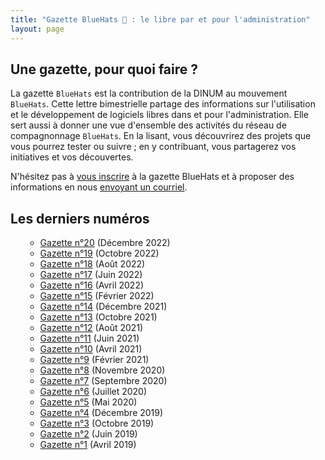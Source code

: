 ```yaml
---
title: "Gazette BlueHats 🧢 : le libre par et pour l'administration"
layout: page
---
```


## Une gazette, pour quoi faire ?

La gazette `BlueHats` est la contribution de la DINUM au mouvement `BlueHats`.  Cette lettre bimestrielle partage des informations sur l'utilisation et le développement de logiciels libres dans et pour l'administration.  Elle sert aussi à donner une vue d'ensemble des activités du réseau de compagnonnage `BlueHats`.  En la lisant, vous découvrirez des projets que vous pourrez tester ou suivre ; en y contribuant, vous partagerez vos initiatives et vos découvertes.

<div class="fr-highlight">
  <p>N'hésitez pas à <a href="https://infolettres.etalab.gouv.fr/subscribe/bluehats@mail.etalab.studio">vous inscrire</a> à la gazette BlueHats et à proposer des informations en nous <a href="mailto:logiciels-libres@data.gouv.fr">envoyant un courriel</a>.</p>
</div>

## Les derniers numéros

<ul class="fr-list">

- [Gazette n°20](bluehats_20) (Décembre 2022)
- [Gazette n°19](bluehats_19) (Octobre 2022)
- [Gazette n°18](bluehats_18) (Août 2022)
- [Gazette n°17](bluehats_17) (Juin 2022)
- [Gazette n°16](bluehats_16) (Avril 2022)
- [Gazette n°15](bluehats_15) (Février 2022)
- [Gazette n°14](bluehats_14) (Décembre 2021)
- [Gazette n°13](bluehats_13) (Octobre 2021)
- [Gazette n°12](bluehats_12) (Août 2021)
- [Gazette n°11](bluehats_11) (Juin 2021) 
- [Gazette n°10](bluehats_10) (Avril 2021)
- [Gazette n°9](bluehats_9) (Février 2021)
- [Gazette n°8](bluehats_8) (Novembre 2020)
- [Gazette n°7](bluehats_7) (Septembre 2020)
- [Gazette n°6](bluehats_6) (Juillet 2020)
- [Gazette n°5](bluehats_5) (Mai 2020)
- [Gazette n°4](bluehats_4) (Décembre 2019)
- [Gazette n°3](bluehats_3) (Octobre 2019)
- [Gazette n°2](bluehats_2) (Juin 2019)
- [Gazette n°1](bluehats_1) (Avril 2019)

</ul>

